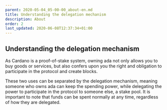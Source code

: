 ```yaml
---
parent: 2020-05-04_05-00-00_about-en.md
title: Understanding the delegation mechanism
description: About
order: 2
last_updated: 2020-06-08T12:37:34+01:00
---
```

## Understanding the delegation mechanism

As Cardano is a proof-of-stake system, owning ada not only allows you to buy goods or services, but also confers upon you the right and obligation to participate in the protocol and create blocks. 

These two uses can be separated by the delegation mechanism, meaning someone who owns ada can keep the spending power, while delegating the power to participate in the protocol to someone else, a stake pool. It is important to note that funds can be spent normally at any time, regardless of how they are delegated.